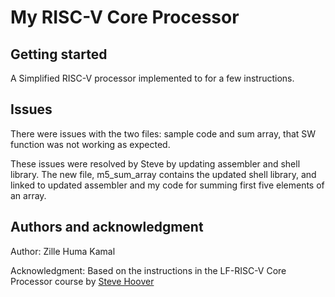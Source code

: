 # My RISC-V Core Processor



## Getting started

A Simplified RISC-V processor implemented to for a few instructions. 

## Issues
There were issues with the two files: sample code and sum array, that SW function was not working as expected. 

These issues were resolved by Steve by updating assembler and shell library. The new file, m5_sum_array contains the updated shell library, and linked to updated assembler and my code for summing first five elements of an array.


## Authors and acknowledgment

Author: Zille Huma Kamal 

Acknowledgment: Based on the instructions in the LF-RISC-V Core Processor course by [Steve Hoover](https://github.com/stevehoover) 
